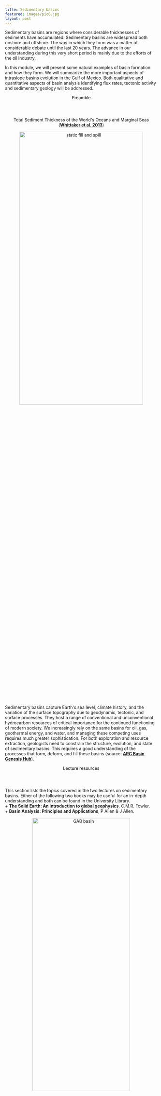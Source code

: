 ```yaml
---
title: Sedimentary basins
featured: images/pic6.jpg
layout: post
---
```


Sedimentary basins are regions where considerable thicknesses of sediments have accumulated. Sedimentary basins are widespread both onshore and offshore.
The way in which they form was a matter of considerable debate until the last 20 years. The advance in our understanding during this very short period is
mainly due to the efforts of the oil industry.

In this module, we will present some natural examples of basin formation and how they form. We will summarize the more important aspects of
intraslope basins evolution in the Gulf of Mexico. Both qualitative and quantitative aspects of basin analysis identifying flux rates, tectonic activity and
sedimentary geology will be addressed.

<section>
  <header>
    <span class="byline"><font color = "#000000">Preamble</font></span>
  </header>

  <div style="text-align: center;">
  <p>
  Total Sediment Thickness of the World's Oceans and Marginal Seas (<strong><a href="https://www.ngdc.noaa.gov/mgg/sedthick/index.html" target="_blank">Whittaker  et al. 2013</a></strong>)
  </p>
  <img src="/assets/images/sedthick.png" alt="static fill and spill" style="width:90%; height:48%" align="middle">
  </div>
  <p>Sedimentary basins capture Earth's sea level, climate history, and the variation of the surface topography due to geodynamic, tectonic, and surface processes. They host a range of conventional and unconventional hydrocarbon resources of critical importance for the continued functioning of modern society. We increasingly rely on the same basins for oil, gas, geothermal energy, and water, and managing these competing uses requires much greater sophistication. For both exploration and resource extraction, geologists need to constrain the structure, evolution, and state of sedimentary basins. This requires a good understanding of the processes that form, deform, and fill these basins (source:
    <strong><a href="http://www.geosci.usyd.edu.au/research/re_hub.shtml" target="_blank">ARC Basin Genesis Hub</a></strong>).
   </p>
</section>

<section>
  <header>
    <span class="byline"><font color = "#000000">Lecture resources</font></span>
  </header>
  <p>
  This section lists the topics covered in the two lectures on sedimentary basins. Either of the following two books may be useful for an in-depth understanding and both can be found in the University Library.<br/>
  + <strong>The Solid Earth: An introduction to global geophysics</strong>, C.M.R. Fowler.<br/>
  + <strong>Basin Analysis: Principles and Applications</strong>, P Allen & J Allen.
  </p>
  <div style="text-align: center;">
  <img src="/assets/images/GABbasin.png" alt="GAB basin" style="width:80%; height:48%" align="middle">
  <p>Recherche and Ceduna Sub-basins and Madura Shelf from <strong><a href="http://www.ga.gov.au/scientific-topics/energy/province-sedimentary-basin-geology/petroleum/offshore-southern-australia/bight" target="_blank">Geoscience Australia</a></strong></p>
  </div>
  <strong>Sedimentary basin classification:</strong>
  <p>About 80% of the sedimentary basins on Earth have formed by extension of the plates (often termed lithospheric extension). Most of the remaining 20% of basins were formed by flexure of the plates beneath various forms of loading. Pull-apart or strike-slip basins are relatively small and form in association with bends in strike-slip faults, such as the San Andreas Fault or the North Anatolian Fault. Only a very small number of basins still defy explanation, although we suspect that at least some of these have a thermal origin.</p>
  <div class="col-md-6" style="text-align: center;">
    <iframe style="width:80%; height:440px" src="//www.youtube.com/embed/W6p_5d5EvjM?rel=0" frameborder="0" scrolling="yes" allowfullscreen>
    </iframe>  
  </div>
  <p>In the first 2 lectures, we will discuss this classification and present results of
  numerical models developed within the EarthByte Group showing the formation and
  evolution of several types of these sedimentary basins.
  Then we will make a quick refresh on sequence stratigraphy.
  </p>

  <table style="width:80%">
    <tr>
      <th><strong><a href="http://geoslearn.github.io/SedBasin/#" target="_blank">HTML version</a></strong> (for Chrome or Safari)</th>
      <th><strong><a href="https://cloudstor.aarnet.edu.au/plus/index.php/s/Vkq6q9LN1RIT6Xb" target="_blank">PDF version</a></strong></th>
    </tr>
  </table>


  <table style="width:80%">
    <tr>
      <th><strong><a href="https://geoslearn.github.io/parasequences/#" target="_blank">HTML version</a></strong> (for Chrome or Safari)</th>
      <th><strong><a href="https://cloudstor.aarnet.edu.au/plus/index.php/s/gBZmZsUCPr78Fkm" target="_blank">PDF version</a></strong></th>
    </tr>
  </table>

  <strong>Gulf of Mexico intra-slope minibasins:</strong>
  <p>
   Salt has played an important role in petroleum exploration since the <strong><a href="https://en.wikipedia.org/wiki/Spindletop" target="_blank">Spindletop Dome</a></strong> discovery in Beaumont, Texas in 1906. Today, much of the prime interest in salt tectonics still derives from the petroleum industry because many of the world's largest hydrocarbon provinces reside in salt-related sedimentary basins (e.g. Gulf of Mexico, North Sea, Campos Basin, Lower Congo Basin, Santos Basin and Zagros). An understanding of salt and how it influences tectonics and sedimentation is therefore critical to effective and efficient petroleum exploration
   (<strong><a href="http://sp.lyellcollection.org/content/363/1/1.full" target="_blank">Archer et al. 2012</a></strong>) .
  </p>
  <div style="text-align: center;">
  <img src="https://hinderedsettling.files.wordpress.com/2015/12/movie_9_static_fill_and_spill.gif?w=1120" alt="static fill and spill" style="width:80%; height:400px" align="middle">
  <p>Static fill and spill model of minibasins sedimentation based on <strong><a href="https://www.researchgate.net/publication/276907156_Stratigraphic_evolution_of_intraslope_minibasins_Insights_from_surface-based_model" target="_blank">Sylvester et al. 2015</a></strong>.</p>
  </div>
  <p>
  In this third lecture, we will look at how basins containing salt evolve and deform through time. The addition of halokinetic processes to the geodynamic history of a basin can lead to a plethora of architectures and geometries. The rich variety of resultant morphologies have considerable economic as well as academic interest. To illustrate the interplay between salt tectonics and sedimentation, we will discuss the evolution of intra-slope minibasins in the Gulf of Mexico and present a simple model proposed by
  <strong><a href="https://www.researchgate.net/publication/276907156_Stratigraphic_evolution_of_intraslope_minibasins_Insights_from_surface-based_model" target="_blank">Sylvester et al. 2015</a></strong>  which helps in the understanding of how stratal termination patterns relate to variations in sediment input and basin subsidence.
  </p>


  <table style="width:80%">
    <tr>
      <th><strong><a href="http://geoslearn.github.io/SaltBasin/#" target="_blank">HTML version</a></strong> (for Chrome or Safari)</th>
      <th><strong><a href="https://cloudstor.aarnet.edu.au/plus/index.php/s/33HzRvO0kDJ4ETN" target="_blank">PDF version</a></strong></th>
    </tr>
  </table>

</section>

<section>
  <header>
    <span class="byline"><font color = "#000000">For the labs</font></span>
  </header>
  <p>We will use <strong><a href="http://jupyter.org" target="_blank">Jupyter</a></strong>,  a web application that allows you to create and share documents that contain live code, equations, visualizations and explanatory text. To access the module materials we will download via Kitematic a  <strong><a href="https://www.docker.com/what-docker" target="_blank">Docker</a></strong> container called <strong>usyd-sedbasinlabs</strong>. Please follow the documentation provided <strong><a href="{{ site.prefix }}/LabDeploy.html">here</a></strong> on how to install the materials on your local computer (note that the tools are already installed on the School computer labs). <br/>
  </p>

  <table style="width:80%">
    <tr>
      <th>Labs <strong><a href="https://github.com/tristan-salles/SedBasinLabs/tree/master/UoS" target="_blank">materials</a></strong></th>
      <th>Docker Container <strong><a href="https://hub.docker.com/r/tristansalles/usyd-sedbasinlabs/" target="_blank">usyd-sedbasinlabs</a></strong></th>
    </tr>
  </table>

</section>

<section>
  <header>
    <span class="byline"><font color = "#000000">Going further</font></span>
  </header>
  <p><strong>EGU 2014: Lithosphere dynamics, intraplate deformation, and sedimentary basins</strong></p>
  <div class="col-md-6" style="text-align: center;">
    <iframe style="width:80%; height:400px" src="https://www.youtube.com/embed/kSzq8-NRADk?rel=0" frameborder="0" scrolling="yes" allowfullscreen>
    </iframe>  
  </div>
  <p><br/><strong>Stratigraphic patterns in slope minibasins</strong></p>
  <div class="col-md-6">
    <iframe style="width:100%; height:500px" src="https://hinderedsettling.com/2015/12/19/stratigraphic-patterns-in-slope-minibasins-2/" frameborder="0" scrolling="yes" allowfullscreen>
    </iframe>  
  </div>

</section>
